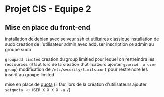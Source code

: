 # Projet CIS - Equipe 2

## Mise en place du front-end

installation de debian avec serveur ssh et utilitaires classique
installation de sudo
creation de l'utilisateur admin avec adduser
inscription de admin au groupe sudo

`groupadd limited` creation du group limitied pour lequel on restreindra les ressources
(il faut lors de la création d'utilisateurs ajouter `gpasswd -a user group`)
modification de `/etc/security/limits.conf` pour restreindre les inscrit au groupe limited

mise en place de [quota](https://access.redhat.com/documentation/en-US/Red_Hat_Enterprise_Linux/6/html/Storage_Administration_Guide/ch-disk-quotas.html)
(il faut lors de la création d'utilisateurs ajouter `setquota -u USER X X X X -a /`)
